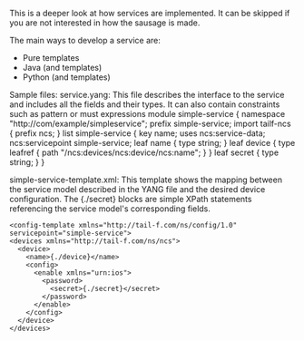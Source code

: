 This is a deeper look at how services are implemented. It can be skipped if you are not interested in how the sausage is made.

The main ways to develop a service are:
* Pure templates
* Java (and templates)
* Python (and templates)

Sample files:
service.yang: This file describes the interface to the service and includes all the fields and their types. It can also contain constraints such as pattern or must expressions
    module simple-service {
    namespace "http://com/example/simpleservice";
    prefix simple-service;
    import tailf-ncs { prefix ncs; }
    list simple-service {
      key name;
      uses ncs:service-data;
      ncs:servicepoint simple-service;
      leaf name {
       type string;
      }
      leaf device {
        type leafref {
          path "/ncs:devices/ncs:device/ncs:name";
        }
      }
      leaf secret {
        type string;
      }
    }

simple-service-template.xml: This template shows the mapping between the service model described in the YANG file and the desired device configuration. The {./secret} blocks are simple XPath statements referencing the service model's corresponding fields.

    <config-template xmlns="http://tail-f.com/ns/config/1.0" servicepoint="simple-service">
    <devices xmlns="http://tail-f.com/ns/ncs">
      <device>
        <name>{./device}</name>
        <config>
          <enable xmlns="urn:ios">
            <password>
              <secret>{./secret}</secret>
            </password>
          </enable>
        </config>
      </device>
    </devices>
  </config-template>
